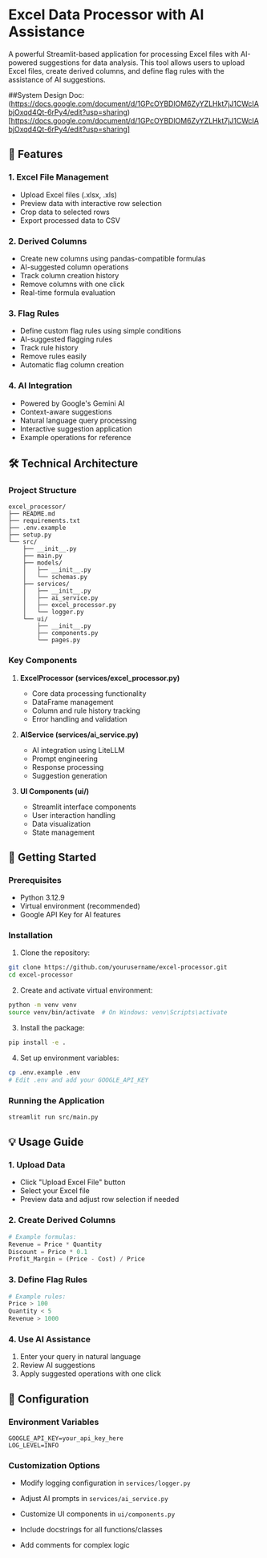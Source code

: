 # Excel Data Processor with AI Assistance

A powerful Streamlit-based application for processing Excel files with AI-powered suggestions for data analysis. This tool allows users to upload Excel files, create derived columns, and define flag rules with the assistance of AI suggestions.

##System Design Doc:
(https://docs.google.com/document/d/1GPcOYBDlOM6ZyYZLHkt7jJ1CWcIAbjOxqd4Qt-6rPy4/edit?usp=sharing)[https://docs.google.com/document/d/1GPcOYBDlOM6ZyYZLHkt7jJ1CWcIAbjOxqd4Qt-6rPy4/edit?usp=sharing]

## 🌟 Features

### 1. Excel File Management
- Upload Excel files (.xlsx, .xls)
- Preview data with interactive row selection
- Crop data to selected rows
- Export processed data to CSV

### 2. Derived Columns
- Create new columns using pandas-compatible formulas
- AI-suggested column operations
- Track column creation history
- Remove columns with one click
- Real-time formula evaluation

### 3. Flag Rules
- Define custom flag rules using simple conditions
- AI-suggested flagging rules
- Track rule history
- Remove rules easily
- Automatic flag column creation

### 4. AI Integration
- Powered by Google's Gemini AI
- Context-aware suggestions
- Natural language query processing
- Interactive suggestion application
- Example operations for reference

## 🛠️ Technical Architecture

### Project Structure
```
excel_processor/
├── README.md
├── requirements.txt
├── .env.example
├── setup.py
└── src/
    ├── __init__.py
    ├── main.py
    ├── models/
    │   ├── __init__.py
    │   └── schemas.py
    ├── services/
    │   ├── __init__.py
    │   ├── ai_service.py
    │   ├── excel_processor.py
    │   └── logger.py
    └── ui/
        ├── __init__.py
        ├── components.py
        └── pages.py
```

### Key Components

1. **ExcelProcessor (services/excel_processor.py)**
   - Core data processing functionality
   - DataFrame management
   - Column and rule history tracking
   - Error handling and validation

2. **AIService (services/ai_service.py)**
   - AI integration using LiteLLM
   - Prompt engineering
   - Response processing
   - Suggestion generation

3. **UI Components (ui/)**
   - Streamlit interface components
   - User interaction handling
   - Data visualization
   - State management

## 🚀 Getting Started

### Prerequisites
- Python 3.12.9
- Virtual environment (recommended)
- Google API Key for AI features

### Installation

1. Clone the repository:
```bash
git clone https://github.com/yourusername/excel-processor.git
cd excel-processor
```

2. Create and activate virtual environment:
```bash
python -m venv venv
source venv/bin/activate  # On Windows: venv\Scripts\activate
```

3. Install the package:
```bash
pip install -e .
```

4. Set up environment variables:
```bash
cp .env.example .env
# Edit .env and add your GOOGLE_API_KEY
```

### Running the Application
```bash
streamlit run src/main.py
```

## 💡 Usage Guide

### 1. Upload Data
- Click "Upload Excel File" button
- Select your Excel file
- Preview data and adjust row selection if needed

### 2. Create Derived Columns
```python
# Example formulas:
Revenue = Price * Quantity
Discount = Price * 0.1
Profit_Margin = (Price - Cost) / Price
```

### 3. Define Flag Rules
```python
# Example rules:
Price > 100
Quantity < 5
Revenue > 1000
```

### 4. Use AI Assistance
1. Enter your query in natural language
2. Review AI suggestions
3. Apply suggested operations with one click

## 🔧 Configuration

### Environment Variables
```env
GOOGLE_API_KEY=your_api_key_here
LOG_LEVEL=INFO
```

### Customization Options
- Modify logging configuration in `services/logger.py`
- Adjust AI prompts in `services/ai_service.py`
- Customize UI components in `ui/components.py`

- Include docstrings for all functions/classes
- Add comments for complex logic



